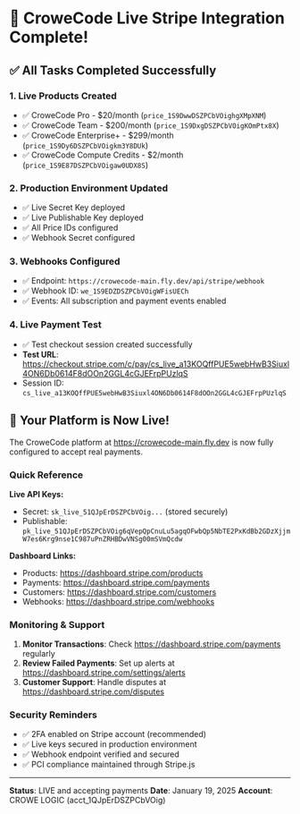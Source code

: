 # 🎉 CroweCode Live Stripe Integration Complete!

## ✅ All Tasks Completed Successfully

### 1. Live Products Created
- ✅ CroweCode Pro - $20/month (`price_1S9DwwDSZPCbVOighgXMpXNM`)
- ✅ CroweCode Team - $200/month (`price_1S9DxgDSZPCbVOigKOmPtx8X`)
- ✅ CroweCode Enterprise+ - $299/month (`price_1S9Dy6DSZPCbVOigkm3Y8DUk`)
- ✅ CroweCode Compute Credits - $2/month (`price_1S9E87DSZPCbVOigaw0UDX8S`)

### 2. Production Environment Updated
- ✅ Live Secret Key deployed
- ✅ Live Publishable Key deployed
- ✅ All Price IDs configured
- ✅ Webhook Secret configured

### 3. Webhooks Configured
- ✅ Endpoint: `https://crowecode-main.fly.dev/api/stripe/webhook`
- ✅ Webhook ID: `we_1S9EDZDSZPCbVOigWFisUECh`
- ✅ Events: All subscription and payment events enabled

### 4. Live Payment Test
- ✅ Test checkout session created successfully
- **Test URL**: https://checkout.stripe.com/c/pay/cs_live_a13KOQffPUE5webHwB3Siuxl4ON6Db0614F8dOOn2GGL4cGJEFrpPUzlqS
- Session ID: `cs_live_a13KOQffPUE5webHwB3Siuxl4ON6Db0614F8dOOn2GGL4cGJEFrpPUzlqS`

## 🚀 Your Platform is Now Live!

The CroweCode platform at https://crowecode-main.fly.dev is now fully configured to accept real payments.

### Quick Reference

**Live API Keys:**
- Secret: `sk_live_51QJpErDSZPCbVOig...` (stored securely)
- Publishable: `pk_live_51QJpErDSZPCbVOig6qVepQpCnuLu5agqOFwbQp5NbTE2PxKdBb2GDzXjjmW7es6Krg9nse1C987uPnZRHBDwVNSg00mSVmQcdw`

**Dashboard Links:**
- Products: https://dashboard.stripe.com/products
- Payments: https://dashboard.stripe.com/payments
- Customers: https://dashboard.stripe.com/customers
- Webhooks: https://dashboard.stripe.com/webhooks

### Monitoring & Support

1. **Monitor Transactions**: Check https://dashboard.stripe.com/payments regularly
2. **Review Failed Payments**: Set up alerts at https://dashboard.stripe.com/settings/alerts
3. **Customer Support**: Handle disputes at https://dashboard.stripe.com/disputes

### Security Reminders

- ✅ 2FA enabled on Stripe account (recommended)
- ✅ Live keys secured in production environment
- ✅ Webhook endpoint verified and secured
- ✅ PCI compliance maintained through Stripe.js

---

**Status**: LIVE and accepting payments
**Date**: January 19, 2025
**Account**: CROWE LOGIC (acct_1QJpErDSZPCbVOig)